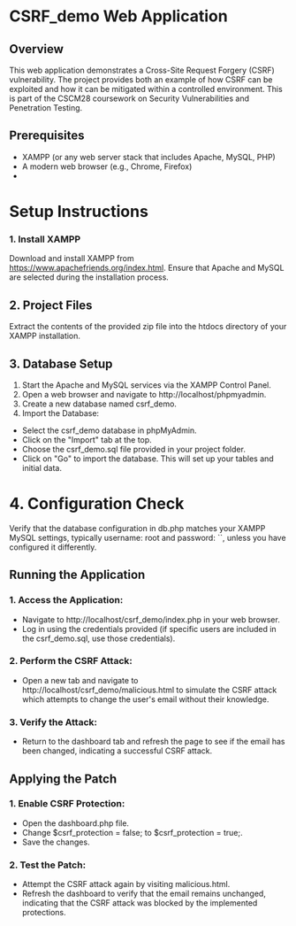 # CSRF_demo Web Application
## Overview
This web application demonstrates a Cross-Site Request Forgery (CSRF) vulnerability. The project provides both an example of how CSRF can be exploited and how it can be mitigated within a controlled environment. This is part of the CSCM28 coursework on Security Vulnerabilities and Penetration Testing.

## Prerequisites
- XAMPP (or any web server stack that includes Apache, MySQL, PHP)
- A modern web browser (e.g., Chrome, Firefox)
- 
# Setup Instructions
### 1. Install XAMPP
Download and install XAMPP from https://www.apachefriends.org/index.html. Ensure that Apache and MySQL are selected during the installation process.

## 2. Project Files
Extract the contents of the provided zip file into the htdocs directory of your XAMPP installation.

## 3. Database Setup
1. Start the Apache and MySQL services via the XAMPP Control Panel.
2. Open a web browser and navigate to http://localhost/phpmyadmin.
3. Create a new database named csrf_demo.
4. Import the Database:
- Select the csrf_demo database in phpMyAdmin.
- Click on the "Import" tab at the top.
- Choose the csrf_demo.sql file provided in your project folder.
- Click on "Go" to import the database. This will set up your tables and initial data.
# 4. Configuration Check
Verify that the database configuration in db.php matches your XAMPP MySQL settings, typically username: root and password: ``, unless you have configured it differently.

## Running the Application
### 1. Access the Application:
- Navigate to http://localhost/csrf_demo/index.php in your web browser.
- Log in using the credentials provided (if specific users are included in the csrf_demo.sql, use those credentials).
### 2. Perform the CSRF Attack:
- Open a new tab and navigate to http://localhost/csrf_demo/malicious.html to simulate the CSRF attack which attempts to change the user's email without their knowledge.
### 3. Verify the Attack:
- Return to the dashboard tab and refresh the page to see if the email has been changed, indicating a successful CSRF attack.

## Applying the Patch
### 1. Enable CSRF Protection:
- Open the dashboard.php file.
- Change $csrf_protection = false; to $csrf_protection = true;.
- Save the changes.
### 2. Test the Patch:
- Attempt the CSRF attack again by visiting malicious.html.
- Refresh the dashboard to verify that the email remains unchanged, indicating that the CSRF attack was blocked by the implemented protections.

